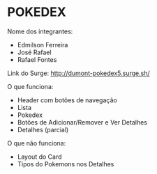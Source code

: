 # POKEDEX

Nome dos integrantes: 
- Edmilson Ferreira
- José Rafael
- Rafael Fontes

Link do Surge: http://dumont-pokedex5.surge.sh/

O que funciona:
- Header com botões de navegação
- Lista
- Pokedex
- Botões de Adicionar/Remover e Ver Detalhes
- Detalhes (parcial)

O que não funciona: 
- Layout do Card
- Tipos do Pokemons nos Detalhes
